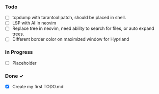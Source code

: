 ### Todo

- [ ] tcpdump with tarantool patch, should be placed in shell.
- [ ] LSP with AI in neovim
- [ ] Replace tree in neovim, need ability to search for files, or auto expand trees.
- [ ] Different border color on maximized window for Hyprland

### In Progress

- [ ] Placeholder

### Done ✓

- [x] Create my first TODO.md
